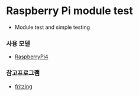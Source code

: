 # Raspberry Pi module test
- Module test and simple testing

### 사용 모델
- [RaspberryPi4](https://www.raspberrypi.org/products/raspberry-pi-4-desktop-kit/)
### 참고프로그램
- [fritzing](https://fritzing.org/home/)